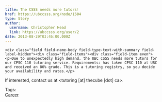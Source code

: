 ```yaml
---
title: The CSSS needs more tutors! 
href: https://ubccsss.org/node/1504
type: Story
author:
  username: Christopher Head
  link: https://ubccsss.org/user/2
date: 2013-08-29T03:46:00.000Z
---
```



    <div class="field field-name-body field-type-text-with-summary field-label-hidden"><div class="field-items"><div class="field-item even"><p>Due to unexpectedly high demand, the UBC CSSS needs more tutors for our CPSC 110 tutoring service. Requirements: has taken CPSC 110 at UBC and received an 80% grade. This is a tutoring registry, so you decide your availability and rates.</p>
<p>If interested, contact us at &lt;tutoring [at] thecube [dot] ca&gt;.</p>
</div></div></div>    <footer>
    <div class="field field-name-field-tags field-type-taxonomy-term-reference field-label-above"><div class="field-label">Tags:&#xA0;</div><div class="field-items"><div class="field-item even"><a href="/career">Career</a></div></div></div>      </footer>
    